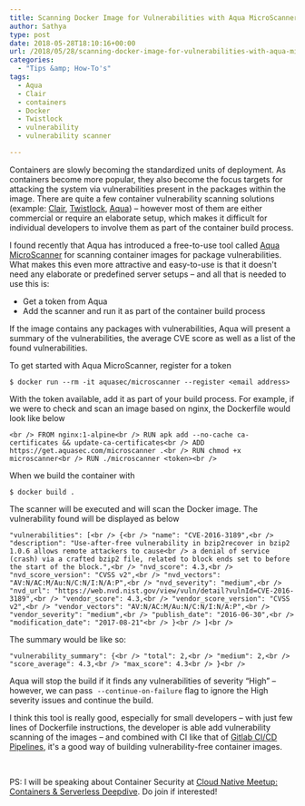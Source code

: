 ```yaml
---
title: Scanning Docker Image for Vulnerabilities with Aqua MicroScanner
author: Sathya
type: post
date: 2018-05-28T18:10:16+00:00
url: /2018/05/28/scanning-docker-image-for-vulnerabilities-with-aqua-microscanner/
categories:
  - "Tips &amp; How-To's"
tags:
  - Aqua
  - Clair
  - containers
  - Docker
  - Twistlock
  - vulnerability
  - vulnerability scanner

---
```

Containers are slowly becoming the standardized units of deployment. As containers become more popular, they also become the focus targets for attacking the system via vulnerabilities present in the packages within the image. There are quite a few container vulnerability scanning solutions (example: <a href="https://github.com/coreos/clair" target="_blank" rel="noopener">Clair</a>, <a href="https://www.twistlock.com" target="_blank" rel="noopener">Twistlock</a>, <a href="https://www.aquasec.com" target="_blank" rel="noopener">Aqua</a>) &#8211; however most of them are either commercial or require an elaborate setup, which makes it difficult for individual developers to involve them as part of the container build process.

<!--more-->

I found recently that Aqua has introduced a free-to-use tool called <a href="https://github.com/aquasecurity/microscanner" target="_blank" rel="noopener">Aqua MicroScanner</a> for scanning container images for package vulnerabilities. What makes this even more attractive and easy-to-use is that it doesn't need any elaborate or predefined server setups &#8211; and all that is needed to use this is:

  * Get a token from Aqua
  * Add the scanner and run it as part of the container build process

If the image contains any packages with vulnerabilities, Aqua will present a summary of the vulnerabilities, the average CVE score as well as a list of the found vulnerabilities.

To get started with Aqua MicroScanner, register for a token

    $ docker run --rm -it aquasec/microscanner --register <email address>

With the token available, add it as part of your build process. For example, if we were to check and scan an image based on nginx, the Dockerfile would look like below

`<br />
FROM nginx:1-alpine<br />
RUN apk add --no-cache ca-certificates && update-ca-certificates<br />
ADD https://get.aquasec.com/microscanner .<br />
RUN chmod +x microscanner<br />
RUN ./microscanner <token><br />
` 
  
When we build the container with

`$ docker build .`

The scanner will be executed and will scan the Docker image. The vulnerability found will be displayed as below
  
`"vulnerabilities": [<br />
{<br />
"name": "CVE-2016-3189",<br />
"description": "Use-after-free vulnerability in bzip2recover in bzip2 1.0.6 allows remote attackers to cause<br />
a denial of service (crash) via a crafted bzip2 file, related to block ends set to before the start of the block.",<br />
"nvd_score": 4.3,<br />
"nvd_score_version": "CVSS v2",<br />
"nvd_vectors": "AV:N/AC:M/Au:N/C:N/I:N/A:P",<br />
"nvd_severity": "medium",<br />
"nvd_url": "https://web.nvd.nist.gov/view/vuln/detail?vulnId=CVE-2016-3189",<br />
"vendor_score": 4.3,<br />
"vendor_score_version": "CVSS v2",<br />
"vendor_vectors": "AV:N/AC:M/Au:N/C:N/I:N/A:P",<br />
"vendor_severity": "medium",<br />
"publish_date": "2016-06-30",<br />
"modification_date": "2017-08-21"<br />
}<br />
]<br />
` 
  
The summary would be like so:

`"vulnerability_summary": {<br />
"total": 2,<br />
"medium": 2,<br />
"score_average": 4.3,<br />
"max_score": 4.3<br />
}<br />
` 

Aqua will stop the build if it finds any vulnerabilities of severity &#8220;High&#8221; &#8211; however, we can pass  `--continue-on-failure` flag to ignore the High severity issues and continue the build.

I think this tool is really good, especially for small developers &#8211; with just few lines of Dockerfile instructions, the developer is able add vulnerability scanning of the images &#8211; and combined with CI like that of <a href="https://about.gitlab.com/features/gitlab-ci-cd/" target="_blank" rel="noopener">Gitlab CI/CD Pipelines</a>, it's a good way of building vulnerability-free container images.

&nbsp;

PS: I will be speaking about Container Security at <a href="https://konfhub.com/cloudnativemeetup.html" target="_blank" rel="noopener">Cloud Native Meetup: Containers & Serverless Deepdive</a>. Do join if interested!

